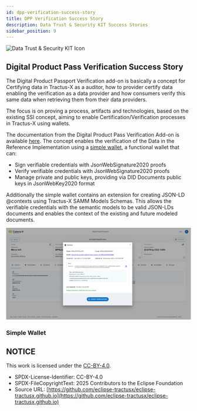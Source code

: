 ```yaml
---
id: dpp-verification-success-story
title: DPP Verification Success Story
description: Data Trust & Security KIT Success Stories
sidebar_position: 9
---
```


![Data Trust & Security KIT Icon](@site/static/img/kits/data-trust-and-security/data-trust-and-security-kit-logo.svg)

## Digital Product Pass Verification Success Story

The Digital Product Passport Verification add-on is basically a concept for Certifying data in Tractus-X as a auditor, how to provider certify data enabling the verification as a data provider and how consumers verify this same data when retrieving them from their data providers.

The focus is on proving a process, artifacts and technologies, based on the existing SSI concept, aiming to enable Certification/Verification processes in Tractus-X using wallets.

The documentation from the Digital Product Pass Verification Add-on is available [here](https://github.com/eclipse-tractusx/digital-product-pass/tree/main/dpp-verification). The concept enables the verification of the Data in the Reference Implementation using a [simple wallet](https://github.com/eclipse-tractusx/digital-product-pass/tree/main/dpp-verification/simple-wallet), a functional wallet that can:

- Sign verifiable credentials with JsonWebSignature2020 proofs
- Verify verifiable credentials with JsonWebSignature2020 proofs
- Manage private and public keys, providing via DID Documents public keys in JsonWebKey2020 format

Additionally the simple wallet contains an extension for creating JSON-LD @contexts using Tractus-X SAMM Models Schemas. This allows the verifiable credentials with the semantic models to be valid JSON-LDs documents and enables the context of the existing and future modeled documents.

![Verification Addon Screenshot](../resources/development-view/verificationAddon.png)

### Simple Wallet

## NOTICE

This work is licensed under the [CC-BY-4.0](https://creativecommons.org/licenses/by/4.0/legalcode).

- SPDX-License-Identifier: CC-BY-4.0
- SPDX-FileCopyrightText: 2025 Contributors to the Eclipse Foundation
- Source URL: [https://github.com/eclipse-tractusx/eclipse-tractusx.github.io](https://github.com/eclipse-tractusx/eclipse-tractusx.github.io)
